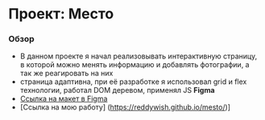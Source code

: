 # Проект: Место

### Обзор
* В данном проекте я начал реализовывать интерактивную страницу, в которой можно менять информацию и добавлять фотографии, а так же реагировать на них
* страница адаптивна, при её разработке я использовал grid и flex технологии, работал DOM деревом, применял JS
**Figma**
* [Ссылка на макет в Figma](https://www.figma.com/file/2cn9N9jSkmxD84oJik7xL7/JavaScript.-Sprint-4?node-id=0%3A1)
* [Ссылка на мoю работу] (https://reddywish.github.io/mesto/)]

